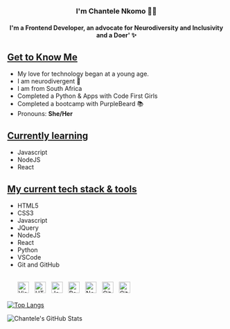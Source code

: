 
  
<h3 align="center"> I'm Chantele Nkomo 👋🏾 </h3>

<h4 align="center">I'm a Frontend Developer, an advocate for Neurodiversity and Inclusivity and a Doer' ✨</h4>

<h2><u>Get to Know Me</u></h2>
<ul>
  <li>My love for technology began at a young age.</li>
  <li>I am neurodivergent 🧠</li>
  <li>I am from South Africa</li>
  <li>Completed a Python & Apps with Code First Girls</li>
  <li>Completed a bootcamp with PurpleBeard 📚</li>
  <li>Pronouns: <b>She/Her</b></li>
  </ul>
<h2><u>Currently learning</u></h2>
<ul>
  <li>Javascript</li>
  <li>NodeJS</li>
  <li>React</li>
  </ul>
<h2><u>My current tech stack & tools</u></h2>
<ul>
  <li>HTML5</li>
  <li>CSS3</li>
  <li>Javascript</li>
  <li>JQuery</li>
  <li>NodeJS</li>
  <li>React</li>
  <li>Python</li>
  <li>VSCode</li>
  <li>Git and GitHub</li>
  </ul>
  <ul style="margin-top: 1em"><br>
  <img align="left" alt="Visual Studio Code" width="26px" src="https://cdn.jsdelivr.net/gh/devicons/devicon/icons/vscode/vscode-original.svg" style="padding-right:10px;" />
<img align="left" alt="HTML5" width="26px" src="https://cdn.jsdelivr.net/gh/devicons/devicon/icons/html5/html5-original.svg" style="padding-right:10px;" />
<img align="left" alt="JavaScript" width="26px" src="https://cdn.jsdelivr.net/gh/devicons/devicon/icons/javascript/javascript-original.svg" style="padding-right:10px;" />
<img align="left" alt="React" width="26px" src="https://cdn.jsdelivr.net/gh/devicons/devicon/icons/react/react-original.svg" style="padding-right:10px;" />
<img align="left" alt="Node.js" width="26px" src="https://cdn.jsdelivr.net/gh/devicons/devicon/icons/nodejs/nodejs-original.svg" style="padding-right:10px;" />
<img align="left" alt="Git" width="26px" src="https://cdn.jsdelivr.net/gh/devicons/devicon/icons/git/git-original.svg" style="padding-right:10px;" />
<img align="left" alt="GitHub" width="26px" src="https://user-images.githubusercontent.com/3369400/139448065-39a229ba-4b06-434b-bc67-616e2ed80c8f.png" style="padding-right:10px;" />
  </ul><br>

  [![Top Langs](https://github-readme-stats.vercel.app/api/top-langs/?username=nkomoo&layout=compact)](https://github.com/anuraghazra/github-readme-stats)



  <img align="left" alt="Chantele's GitHub Stats" src="https://github-readme-stats.vercel.app/api?username=nkomoo&show_icons=true&hide_border=false&title_color=ff652f&icon_color=FFE400&bg_color=09131B&text_color=ffffff&border_color=0c1a25" />
